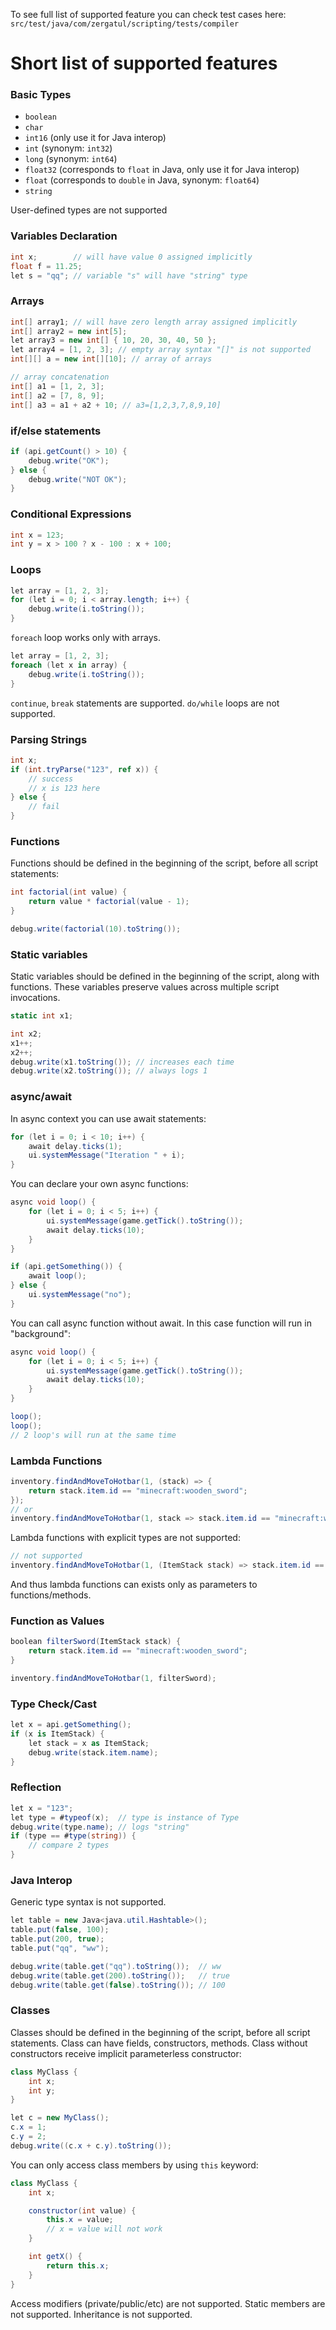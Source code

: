 To see full list of supported feature you can check test cases here:
`src/test/java/com/zergatul/scripting/tests/compiler`

# Short list of supported features

### Basic Types
- `boolean`
- `char`
- `int16` (only use it for Java interop)
- `int` (synonym: `int32`)
- `long` (synonym: `int64`)
- `float32` (corresponds to `float` in Java, only use it for Java interop)
- `float` (corresponds to `double` in Java, synonym: `float64`)
- `string`

User-defined types are not supported

### Variables Declaration
```c#
int x;        // will have value 0 assigned implicitly
float f = 11.25;
let s = "qq"; // variable "s" will have "string" type
```

### Arrays
```c#
int[] array1; // will have zero length array assigned implicitly
int[] array2 = new int[5];
let array3 = new int[] { 10, 20, 30, 40, 50 };
let array4 = [1, 2, 3]; // empty array syntax "[]" is not supported
int[][] a = new int[][10]; // array of arrays

// array concatenation
int[] a1 = [1, 2, 3];
int[] a2 = [7, 8, 9];
int[] a3 = a1 + a2 + 10; // a3=[1,2,3,7,8,9,10]
```

### if/else statements
```c#
if (api.getCount() > 10) {
    debug.write("OK");
} else {
    debug.write("NOT OK");
}
```

### Conditional Expressions
```c#
int x = 123;
int y = x > 100 ? x - 100 : x + 100;
```

### Loops
```c#
let array = [1, 2, 3];
for (let i = 0; i < array.length; i++) {
    debug.write(i.toString());
}
```

`foreach` loop works only with arrays.
```c#
let array = [1, 2, 3];
foreach (let x in array) {
    debug.write(i.toString());
}
```

`continue`, `break` statements are supported. `do/while` loops are not supported.

### Parsing Strings
```c#
int x;
if (int.tryParse("123", ref x)) {
    // success
    // x is 123 here
} else {
    // fail
}
```

### Functions
Functions should be defined in the beginning of the script, before all script statements:
```c#
int factorial(int value) {
    return value * factorial(value - 1);
}

debug.write(factorial(10).toString());
```

### Static variables
Static variables should be defined in the beginning of the script, along with functions.
These variables preserve values across multiple script invocations.
```c#
static int x1;

int x2;
x1++;
x2++;
debug.write(x1.toString()); // increases each time
debug.write(x2.toString()); // always logs 1
```

### async/await
In async context you can use await statements:
```c#
for (let i = 0; i < 10; i++) {
    await delay.ticks(1);
    ui.systemMessage("Iteration " + i);
}
```

You can declare your own async functions:
```c#
async void loop() {
    for (let i = 0; i < 5; i++) {
        ui.systemMessage(game.getTick().toString());
        await delay.ticks(10);
    }
}

if (api.getSomething()) {
    await loop();
} else {
    ui.systemMessage("no");
}
```

You can call async function without await. In this case function will run in "background":
```c#
async void loop() {
    for (let i = 0; i < 5; i++) {
        ui.systemMessage(game.getTick().toString());
        await delay.ticks(10);
    }
}

loop();
loop();
// 2 loop's will run at the same time
```

### Lambda Functions
```c#
inventory.findAndMoveToHotbar(1, (stack) => {
    return stack.item.id == "minecraft:wooden_sword";
});
// or
inventory.findAndMoveToHotbar(1, stack => stack.item.id == "minecraft:wooden_sword");
```

Lambda functions with explicit types are not supported:
```c#
// not supported
inventory.findAndMoveToHotbar(1, (ItemStack stack) => stack.item.id == "minecraft:wooden_sword");
```

And thus lambda functions can exists only as parameters to functions/methods.

### Function as Values
```c#
boolean filterSword(ItemStack stack) {
    return stack.item.id == "minecraft:wooden_sword";
}

inventory.findAndMoveToHotbar(1, filterSword);
```

### Type Check/Cast
```c#
let x = api.getSomething();
if (x is ItemStack) {
    let stack = x as ItemStack;
    debug.write(stack.item.name);
}
```

### Reflection
```c#
let x = "123";
let type = #typeof(x);  // type is instance of Type
debug.write(type.name); // logs "string"
if (type == #type(string)) {
    // compare 2 types
}
```

### Java Interop
Generic type syntax is not supported.
```c#
let table = new Java<java.util.Hashtable>();
table.put(false, 100);
table.put(200, true);
table.put("qq", "ww");

debug.write(table.get("qq").toString());  // ww
debug.write(table.get(200).toString());   // true
debug.write(table.get(false).toString()); // 100
```

### Classes
Classes should be defined in the beginning of the script, before all script statements.
Class can have fields, constructors, methods. Class without constructors receive implicit parameterless constructor:
```c#
class MyClass {
    int x;
    int y;
}

let c = new MyClass();
c.x = 1;
c.y = 2;
debug.write((c.x + c.y).toString());
```

You can only access class members by using `this` keyword:
```c#
class MyClass {
    int x;

    constructor(int value) {
        this.x = value;
        // x = value will not work
    }

    int getX() {
        return this.x;
    }
}
```

Access modifiers (private/public/etc) are not supported.
Static members are not supported.
Inheritance is not supported.